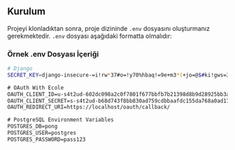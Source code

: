 ## Kurulum

Projeyi klonladıktan sonra, proje dizininde `.env` dosyasını oluşturmanız gerekmektedir. `.env` dosyası aşağıdaki formatta olmalıdır:

### Örnek .env Dosyası İçeriği

```bash
# Django
SECRET_KEY=django-insecure-=i!rw*37#o=!y70%hbaq!=9e+m3*(+jo=@$#ki!gws=3p5oikr

# OAuth With Ecole
OAUTH_CLIENT_ID=u-s4t2ud-602dc098a2c0f7801f677bbfb7b21398d8b9d28925bb3a4af2f15f0e120fa407
OAUTH_CLIENT_SECRET=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
OAUTH_REDIRECT_URI=https://localhost/oauth/callback/

# PostgreSQL Environment Variables
POSTGRES_DB=pong
POSTGRES_USER=postgres
POSTGRES_PASSWORD=pass123
